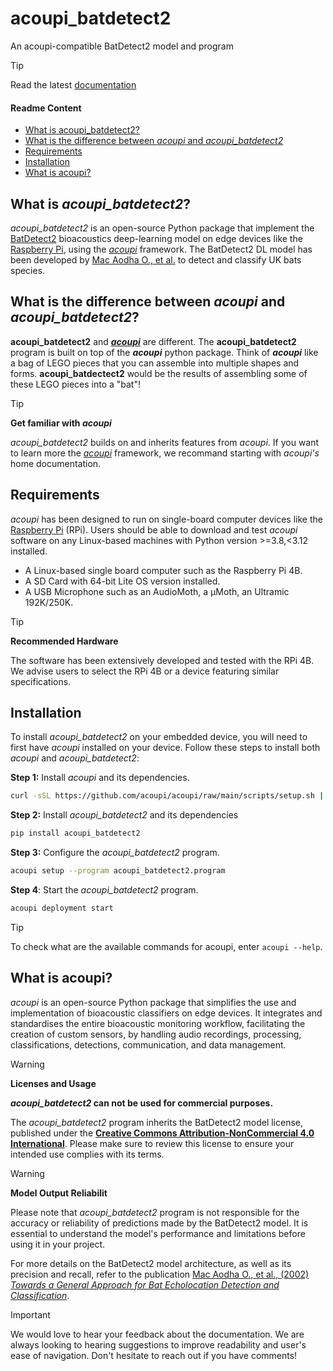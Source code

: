 # acoupi_batdetect2
An acoupi-compatible BatDetect2 model and program

> [!TIP]
> Read the latest [documentation](https://acoupi.github.io/acoupi_batdetect2/)

#### Readme Content
- [What is acoupi_batdetect2?](#what-is-acoupi_batdetect2)
- [What is the difference between _acoupi_ and _acoupi_batdetect2_](#what-is-the-difference-between-acoupi-and-acoupi_batdetect2)
- [Requirements](#requirements)
- [Installation](#installation)
- [What is acoupi?](#what-is-acoupi)

## What is _acoupi_batdetect2_?
*acoupi_batdetect2* is an open-source Python package that implement the [BatDetect2](https://github.com/macaodha/batdetect2) bioacoustics deep-learning model on edge devices like the [Raspberry Pi](https://www.raspberrypi.org/), using the [_acoupi_](https://acoupi.github.io/acoupi) framework. The BatDetect2 DL model has been developed by [Mac Aodha O., et al.](https://doi.org/10.1101/2022.12.14.520490) to detect and classify UK bats species. 

## What is the difference between _acoupi_ and _acoupi_batdetect2_?

__acoupi_batdetect2__ and [___acoupi___](https://acoupi.github.io/acoupi) are different. The __acoupi_batdetect2__ program is built on top of the ___acoupi___ python package. Think of ___acoupi___ like a bag of LEGO pieces that you can assemble into multiple shapes and forms. __acoupi_batdectect2__ would be the results of assembling some of these LEGO pieces into a "bat"!

> [!TIP]
> **Get familiar with _acoupi_**
>
> *acoupi_batdetect2* builds on and inherits features from _acoupi_. If you want to learn more the [_acoupi_](https://acoupi.github.io/acoupi) framework, we recommand starting with _acoupi's_ home documentation. 

## Requirements
_acoupi_ has been designed to run on single-board computer devices like the [Raspberry Pi](https://www.raspberrypi.org/) (RPi).
Users should be able to download and test _acoupi_ software on any Linux-based machines with Python version >=3.8,<3.12 installed.

- A Linux-based single board computer such as the Raspberry Pi 4B. 
- A SD Card with 64-bit Lite OS version installed.
- A USB Microphone such as an AudioMoth, a µMoth, an Ultramic 192K/250K.

> [!TIP] 
> **Recommended Hardware**
>
> The software has been extensively developed and tested with the RPi 4B. We advise users to select the RPi 4B or a device featuring similar specifications.

## Installation

To install *acoupi_batdetect2* on your embedded device, you will need to first have _acoupi_ installed on your device. Follow these steps to install both _acoupi_ and _acoupi_batdetect2_:


**Step 1:** Install _acoupi_ and its dependencies. 
```bash
curl -sSL https://github.com/acoupi/acoupi/raw/main/scripts/setup.sh | bash
```

**Step 2:** Install *acoupi_batdetect2* and its dependencies

```bash
pip install acoupi_batdetect2
```

**Step 3:** Configure the *acoupi_batdetect2* program.

```bash
acoupi setup --program acoupi_batdetect2.program
```

**Step 4**: Start the *acoupi_batdetect2* program.

```bash
acoupi deployment start
```

> [!TIP] 
> To check what are the available commands for acoupi, enter `acoupi --help`.


## What is acoupi?

_acoupi_ is an open-source Python package that simplifies the use and implementation of bioacoustic classifiers on edge devices. 
It integrates and standardises the entire bioacoustic monitoring workflow, facilitating the creation of custom sensors, by handling audio recordings, processing, classifications, detections, communication, and data management.

> [!WARNING] 
> **Licenses and Usage**
>
>**_acoupi_batdetect2_ can not be used for commercial purposes.** 
>
>  The *acoupi_batdetect2* program inherits the BatDetect2 model license, published under the [__Creative Commons Attribution-NonCommercial 4.0 International__](https://github.com/macaodha/batdetect2?tab=License-1-ov-file#readme). Please make sure to review this license to ensure your intended use complies with its terms.

> [!WARNING]
> **Model Output Reliabilit**
>
> Please note that *acoupi_batdetect2* program is not responsible for the accuracy or reliability of predictions made by the BatDetect2 model. It is essential to understand the model's performance and limitations before using it in your project.
> 
> For more details on the BatDetect2 model architecture, as well as its precision and recall, refer to the publication [Mac Aodha O., et al., (2002) _Towards a General Approach for Bat Echolocation Detection and Classification_](https://doi.org/10.1101/2022.12.14.520490).

> [!IMPORTANT]
> We would love to hear your feedback about the documentation. We are always looking to hearing suggestions to improve readability and user's ease of navigation. Don't hesitate to reach out if you have comments!
